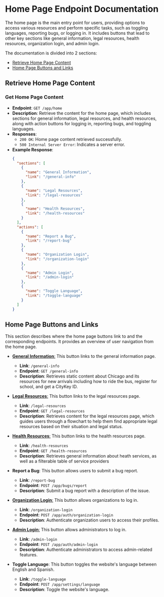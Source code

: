 # Home Page Endpoint Documentation

The home page is the main entry point for users, providing options to access various resources and perform specific tasks, such as toggling languages, reporting bugs, or logging in. It includes buttons that lead to other key sections like general information, legal resources, health resources, organization login, and admin login.

The documentation is divided into 2 sections:
- [Retrieve Home Page Content](#retrieve-home-page-content)
- [Home Page Buttons and Links](#home-page-buttons-and-links)

## Retrieve Home Page Content
### Get Home Page Content
- **Endpoint**: `GET /app/home`
- **Description**: Retrieve the content for the home page, which includes sections for general information, legal resources, and health resources, along with action buttons for logging in, reporting bugs, and toggling languages.
- **Responses**:
  - `200 OK`: Home page content retrieved successfully.
  - `500 Internal Server Error`: Indicates a server error.
- **Example Response**:
  ```json
  {
    "sections": [
      {
        "name": "General Information",
        "link": "/general-info"
      },
      {
        "name": "Legal Resources",
        "link": "/legal-resources"
      },
      {
        "name": "Health Resources",
        "link": "/health-resources"
      }
    ],
    "actions": [
      {
        "name": "Report a Bug",
        "link": "/report-bug"
      },
      {
        "name": "Organization Login",
        "link": "/organization-login"
      },
      {
        "name": "Admin Login",
        "link": "/admin-login"
      },
      {
        "name": "Toggle Language",
        "link": "/toggle-language"
      }
    ]
  }
  ```

## Home Page Buttons and Links
This section describes where the home page buttons link to and the corresponding endpoints. It provides an overview of user navigation from the home page.

- [**General Information**:](general_info.md) This button links to the general information page.
  - **Link**: `/general-info`
  - **Endpoint**: `GET /general-info`
  - **Description**: Retrieves static content about Chicago and its resources for new arrivals including how to ride the bus, register for school, and get a CityKey ID.

- [**Legal Resources**:](legal.md) This button links to the legal resources page.
  - **Link**: `/legal-resources`
  - **Endpoint**: `GET /legal-resources`
  - **Description**: Retrieves content for the legal resources page, which guides users through a flowchart to help them find appropriate legal resources based on their situation and legal status.

- [**Health Resources**:](health.md) This button links to the health resources page.
  - **Link**: `/health-resources`
  - **Endpoint**: `GET /health-resources`
  - **Description**: Retrieves general information about heath services, as well as a filterable table of service providers

- **Report a Bug**: This button allows users to submit a bug report.
  - **Link**: `/report-bug`
  - **Endpoint**: `POST /app/bugs/report`
  - **Description**: Submit a bug report with a description of the issue.

- [**Organization Login**:](organization.md) This button allows organizations to log in.
  - **Link**: `/organization-login`
  - **Endpoint**: `POST /app/auth/organization-login`
  - **Description**: Authenticate organization users to access their profiles.

- [**Admin Login**:](admin.md) This button allows administrators to log in.
  - **Link**: `/admin-login`
  - **Endpoint**: `POST /app/auth/admin-login`
  - **Description**: Authenticate administrators to access admin-related features.

- **Toggle Language**: This button toggles the website's language between English and Spanish.
  - **Link**: `/toggle-language`
  - **Endpoint**: `POST /app/settings/language`
  - **Description**: Toggle the website's language.
